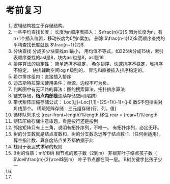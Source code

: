 # 考前复习
1. 逻辑结构独立于存储结构。
2. 一些平均查找长度： 长度为n顺序表插入： $\frac{n}{2}$ 因为长度为n，有n+1个插入位置，移动长度为0到n累加。 删除 $\frac{n-1}{2}$  而顺序查找的平均查找长度就是 $\frac{n+1}{2}$.
3. 分块查找 分成多少块查找asl最小， 用均值不等式，如225块分成15块，索引表顺序查找的asl是8，块内asl也是8，asl是16
4. 排序算法的稳定性： 简单选择不稳定， 希尔排序、快速排序不稳定，堆排序不稳定， 快排辅助空间log n级别的， 冒泡和直接插入排序稳定的。
5. 希尔排序组内：直接插入排序
6. 迪杰斯特拉算法使用条件：单源，边权不可为负。 
7. 判断图中有无环路的算法：图的搜索算法，拓扑排序算法
8. 链式存储，**结点内部是**连续存储空间(陷阱)
9. 带状矩阵压缩存储公式： Loc\[i,j]=Loc\[1,1]+(2S+1)(i-1)+(j-i)  数S不包括主对角线那个。   稀疏矩阵存储：三元组存储{行，列，值}
10. 循环队列求长 (rear-front+length)%length   移位 rear = (rear+1)%length
11. 矩阵压缩存储注意审题，看是按行还是按列
12. 邻接矩阵只有上三角，说明有拓扑序列，不唯一。 有拓扑序列，必定无环。
13. 树的分支数就是结点度数和，树的分支数永远等于结点数-1.（任何树适用），算空指针数、算各度结点关系都依据于此
14. 栈用于表达式求解的规则
15. B树的性质：m阶B树 根节点的孩子数（2到m） 非根非叶子结点孩子数（ $\lceil\frac{m}{2}\rceil$到m） 叶子节点都在同一层。 B树关键字比孩子少一
16. 
17. 

